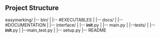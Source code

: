 Project Structure
-----------------

easymarking/
|-- bin/
|   |-- #EXECUTABLES
|
|-- docs/
|   |-- #DOCUMENTATION
|
|-- interface/
|   |-- __init__.py
|   |-- main.py
|
|--tests/
|   |--__init__.py
|   |--main_test.py
|
|-- setup.py
|-- README
